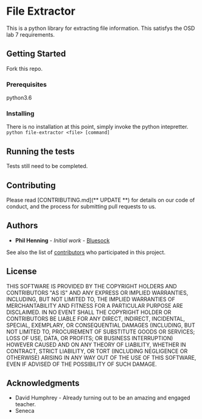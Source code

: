 # File Extractor

This is a python library for extracting file information. This satisfys the OSD lab 7 requirements.

## Getting Started
Fork this repo.

### Prerequisites

python3.6

### Installing

There is no installation at this point, simply invoke the python intepretter.
    `python file-extractor <file> [command]`

## Running the tests

Tests still need to be completed.

## Contributing

Please read [CONTRIBUTING.md](** UPDATE **) for details on our code of conduct, and the process for submitting pull requests to us.

## Authors

* **Phil Henning** - *Initial work* - [Bluesock](https://github.com/PhillypHenning)

See also the list of [contributors](https://github.com/PhillypHenning/file-extractor/contributors) who participated in this project.

## License

THIS SOFTWARE IS PROVIDED BY THE COPYRIGHT HOLDERS AND CONTRIBUTORS "AS IS" AND ANY EXPRESS OR IMPLIED WARRANTIES, INCLUDING, BUT NOT LIMITED TO, THE IMPLIED WARRANTIES OF MERCHANTABILITY AND FITNESS FOR A PARTICULAR PURPOSE ARE DISCLAIMED. IN NO EVENT SHALL THE COPYRIGHT HOLDER OR CONTRIBUTORS BE LIABLE FOR ANY DIRECT, INDIRECT, INCIDENTAL, SPECIAL, EXEMPLARY, OR CONSEQUENTIAL DAMAGES (INCLUDING, BUT NOT LIMITED TO, PROCUREMENT OF SUBSTITUTE GOODS OR SERVICES; LOSS OF USE, DATA, OR PROFITS; OR BUSINESS INTERRUPTION) HOWEVER CAUSED AND ON ANY THEORY OF LIABILITY, WHETHER IN CONTRACT, STRICT LIABILITY, OR TORT (INCLUDING NEGLIGENCE OR OTHERWISE) ARISING IN ANY WAY OUT OF THE USE OF THIS SOFTWARE, EVEN IF ADVISED OF THE POSSIBILITY OF SUCH DAMAGE.

## Acknowledgments

* David Humphrey - Already turning out to be an amazing and engaged teacher. 
* Seneca

